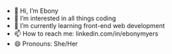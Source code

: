 - 👋 Hi, I’m Ebony
- 👀 I’m interested in all things coding
- 🌱 I’m currently learning front-end web development
- 📫 How to reach me: linkedin.com/in/ebonymyers
- 😄 Pronouns: She/Her

<!---
ebonymcodes/ebonymcodes is a ✨ special ✨ repository because its `README.md` (this file) appears on your GitHub profile.
You can click the Preview link to take a look at your changes.
--->
